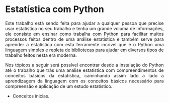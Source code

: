 # Estatística com Python 

<p style="text-align: justify">
    Este trabalho está sendo feita para ajudar a qualquer pessoa que precise usar estatística no seu trabalho e tenha um grande voluma de informações, ele consiste em ensinar como trabalha com Python para facilitar muitos processos feitos dentro de uma análise estatística e também serve para aprender a estatística com esta ferramente incrível que é o Python uma linguagem simples e repleta de bibliotecas para ajudar em diversos tipos de trabalho feitos nesta era moderna.
</p>

<p style="text-align: justify">
    Nos tópicos a seguir será possível encontrar desde a instalação do Python até o trabalho que trás uma analise estatística com compreendimentos de conceitos básicos da estatística, caminhando assim lado a lado a aprendizagem da linguagem com os conceitos básicos necessário para compreensão e aplicação de um estudo estatístico.

</p>


<p style="text-align: justify">
    <ul>
        <li><a href=""></a>Conceitos inicias.</a></li>
    </ul>
</p>